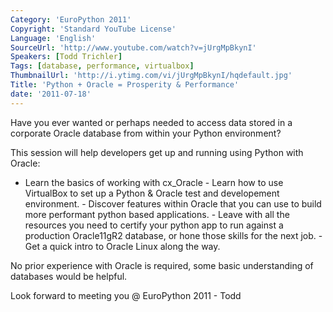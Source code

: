 ```yaml
---
Category: 'EuroPython 2011'
Copyright: 'Standard YouTube License'
Language: 'English'
SourceUrl: 'http://www.youtube.com/watch?v=jUrgMpBkynI'
Speakers: [Todd Trichler]
Tags: [database, performance, virtualbox]
ThumbnailUrl: 'http://i.ytimg.com/vi/jUrgMpBkynI/hqdefault.jpg'
Title: 'Python + Oracle = Prosperity & Performance'
date: '2011-07-18'
---
```

Have you ever wanted or perhaps needed to access data stored in a corporate
Oracle database from within your Python environment?

This session will help developers get up and running using Python with Oracle:
- Learn the basics of working with cx_Oracle - Learn how to use VirtualBox to
set up a Python & Oracle test and developement environment. - Discover
features within Oracle that you can use to build more performant python based
applications. - Leave with all the resources you need to certify your python
app to run against a production Oracle11gR2 database, or hone those skills for
the next job. - Get a quick intro to Oracle Linux along the way.

No prior experience with Oracle is required, some basic understanding of
databases would be helpful.

Look forward to meeting you @ EuroPython 2011 - Todd


